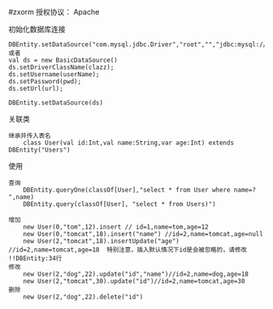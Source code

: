 #zxorm
	授权协议： Apache

初始化数据库连接

	DBEntity.setDataSource("com.mysql.jdbc.Driver","root","","jdbc:mysql://127.0.0.1:3306/db")
	或者
	val ds = new BasicDataSource()
    ds.setDriverClassName(clazz);
    ds.setUsername(userName);
    ds.setPassword(pwd);
    ds.setUrl(url);
    
    DBEntity.setDataSource(ds)


关联类

	继承并传入表名
		class User(val id:Int,val name:String,var age:Int) extends DBEntity("Users")

使用

	查询
		DBEntity.queryOne(classOf[User],"select * from User where name=? ",name)
		DBEntity.query(classOf[User], "select * from Users)")

	增加
		new User(0,"tom",12).insert // id=1,name=tom,age=12
		new User(0,"tomcat",18).insert("name") //id=2,name=tomcat,age=null
		new User(2,"tomcat",18).insertUpdate("age") //id=2,name=tomcat,age=18  特别注意，插入默认情况下id是会被忽略的，请修改 !!DBEntity:34行
	修改
		new User(2,"dog",22).update("id","name")//id=2,name=dog,age=18
		new User(2,"tomcat",30).update("id")//id=2,name=tomcat,age=30
	删除
		new User(2,"dog",22).delete("id")
		
		
		
